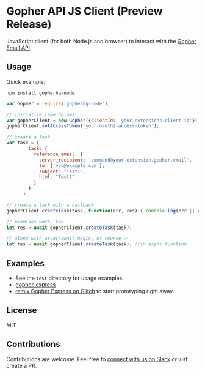 # Gopher API JS Client (Preview Release)

JavaScript client (for both Node.js and browser) to interact with the [Gopher Email API](https://www.gopher.email).

## Usage

Quick example:

```
npm install gopherhq-node
```

```javascript
var Gopher = require('gopherhq-node');

// initialize (see below)
var gopherClient = new Gopher({clientId: 'your-extensions-client-id'});
gopherClient.setAccessToken('your-oauth2-access-token');

// create a task
var task = {
        task: {
          reference_email: {
            server_recipient: 'command@your-extension.gopher.email',
            to: ['you@example.com'],
            subject: "Test1",
            html: "Test1",
          }
        }
      }

// create a task with a callback
gopherClient.createTask(task, function(err, res) { console.log(err || res)});

// promises work, too.
let res = await gopherClient.createTask(task);

// along with async/await magic, of course ✨
let res = await gopherClient.createTask(task); //in async function
```

## Examples

* See the `test` directory for usage examples.
* [gopher-express](https://github.com/gopherhq/gopher-express)
* [remix Gopher Express on Glitch](https://glitch.com/edit/#!/gopher-express) to start prototyping right away.

## License

MIT

## Contributions

Contributions are welcome. Feel free to [connect with us on Slack](https://slackin.gopheremail.com) or just create a PR.
